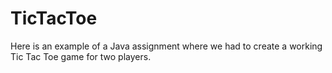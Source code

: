# TicTacToe
Here is an example of a Java assignment where we had to create a working Tic Tac Toe game for two players.
